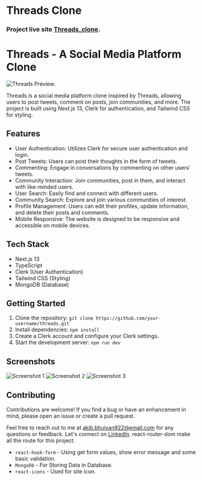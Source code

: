 # Threads Clone


### Project live site [Threads_clone](https://threads-two-zeta.vercel.app/).


# Threads - A Social Media Platform Clone

![Threads Preview](https://threads-two-zeta.vercel.app/).

Threads is a social media platform clone inspired by Threads, allowing users to post tweets, comment on posts, join communities, and more. The project is built using Next.js 13, Clerk for authentication, and Tailwind CSS for styling.

## Features

- User Authentication: Utilizes Clerk for secure user authentication and login.
- Post Tweets: Users can post their thoughts in the form of tweets.
- Commenting: Engage in conversations by commenting on other users' tweets.
- Community Interaction: Join communities, post in them, and interact with like-minded users.
- User Search: Easily find and connect with different users.
- Community Search: Explore and join various communities of interest.
- Profile Management: Users can edit their profiles, update information, and delete their posts and comments.
- Mobile Responsive: The website is designed to be responsive and accessible on mobile devices.

## Tech Stack

- Next.js 13
- TypeScript
- Clerk (User Authentication)
- Tailwind CSS (Styling)
- MongoDB (Database)

## Getting Started

1. Clone the repository: `git clone https://github.com/your-username/threads.git`
2. Install dependencies: `npm install`
3. Create a Clerk account and configure your Clerk settings.
4. Start the development server: `npm run dev`

## Screenshots

![Screenshot 1](https://i.ibb.co/fncS1n1/Screenshot-2023-08-25-at-20-12-31-Threads.png)
![Screenshot 2](https://i.ibb.co/zVpFtVy/Screenshot-2023-08-25-at-20-13-04-Threads.png)
![Screenshot 3](https://i.ibb.co/rcDnX2q/Screenshot-2023-08-25-at-20-13-32-Threads.png)


## Contributing

Contributions are welcome! If you find a bug or have an enhancement in mind, please open an issue or create a pull request.

Feel free to reach out to me at [akib.bhuiyan922@email.com](mailto:akib.bhuiyan922@email.com) for any questions or feedback. Let's connect on [LinkedIn](https://www.linkedin.com/in/akib-bhuiyan-swd/).
react-router-dom make all the route for this project.
- <code>react-hook-form</code> - Using get form values, show error message and some basic validation.
- <code>MongoDb</code> - For Storing Data in Database.
- <code>react-icons</code> - Used for site icon.
